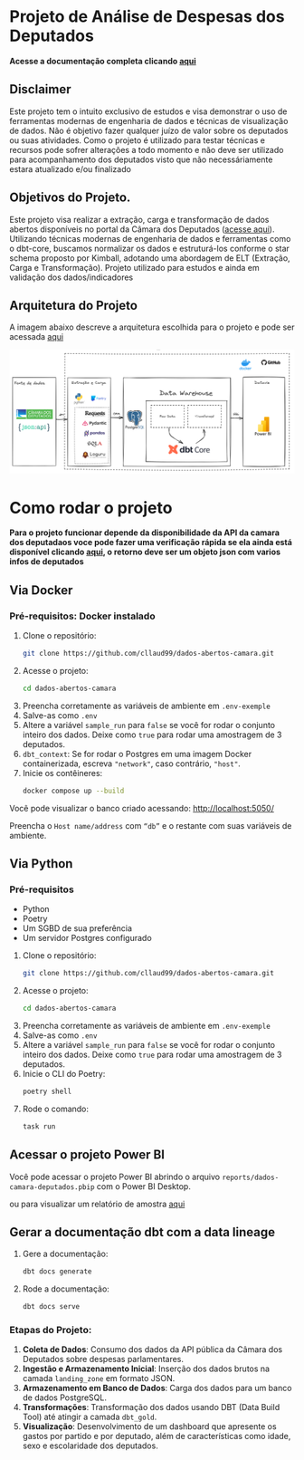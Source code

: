 # Projeto de Análise de Despesas dos Deputados

**Acesse a documentação completa clicando [aqui][link_docs]**

## Disclaimer

Este projeto tem o intuito exclusivo de estudos e visa demonstrar o uso de ferramentas modernas de engenharia de dados e técnicas de visualização de dados. Não é objetivo fazer qualquer juízo de valor sobre os deputados ou suas atividades. Como o projeto é utilizado para testar técnicas e recursos pode sofrer alterações a todo momento e não deve ser utilizado para acompanhamento dos deputados visto que não necessáriamente estara atualizado e/ou finalizado


## Objetivos do Projeto.

Este projeto visa realizar a extração, carga e transformação de dados abertos disponíveis no portal da Câmara dos Deputados ([acesse aqui][def]). Utilizando técnicas modernas de engenharia de dados e ferramentas como o dbt-core, buscamos normalizar os dados e estruturá-los conforme o star schema proposto por Kimball, adotando uma abordagem de ELT (Extração, Carga e Transformação). Projeto utilizado para estudos e ainda em validação dos dados/indicadores

## Arquitetura do Projeto

A imagem abaixo descreve a arquitetura escolhida para o projeto e pode ser acessada  [aqui][link_excalidraw]

![Arquitetura do Projeto][pics_arquitetura]

# Como rodar o projeto

**Para o projeto funcionar depende da disponibilidade da API da camara dos deputadaos voce pode fazer uma verificação rápida se ela ainda está disponível clicando [aqui][test_api], o retorno deve ser um objeto json com varios infos de deputados**

## Via Docker

### Pré-requisitos: Docker instalado

1. Clone o repositório:
    ```bash
    git clone https://github.com/cllaud99/dados-abertos-camara.git
    ```
2. Acesse o projeto:
    ```bash
    cd dados-abertos-camara
    ```
3. Preencha corretamente as variáveis de ambiente em `.env-exemple`
4. Salve-as como `.env`
5. Altere a variável `sample_run` para `false` se você for rodar o conjunto inteiro dos dados. Deixe como `true` para rodar uma amostragem de 3 deputados.
6. `dbt_context`: Se for rodar o Postgres em uma imagem Docker containerizada, escreva `"network"`, caso contrário, `"host"`.
7. Inicie os contêineres:
    ```bash
    docker compose up --build
    ```

Você pode visualizar o banco criado acessando:
[http://localhost:5050/](http://localhost:5050/)

Preencha o `Host name/address` com `“db”` e o restante com suas variáveis de ambiente.

## Via Python

### Pré-requisitos

- Python
- Poetry
- Um SGBD de sua preferência
- Um servidor Postgres configurado

1. Clone o repositório:
    ```bash
    git clone https://github.com/cllaud99/dados-abertos-camara.git
    ```
2. Acesse o projeto:
    ```bash
    cd dados-abertos-camara
    ```
3. Preencha corretamente as variáveis de ambiente em `.env-exemple`
4. Salve-as como `.env`
5. Altere a variável `sample_run` para `false` se você for rodar o conjunto inteiro dos dados. Deixe como `true` para rodar uma amostragem de 3 deputados.
6. Inicie o CLI do Poetry:
    ```bash
    poetry shell
    ```
7. Rode o comando:
    ```bash
    task run
    ```

## Acessar o projeto Power BI

Você pode acessar o projeto Power BI abrindo o arquivo `reports/dados-camara-deputados.pbip` com o Power BI Desktop.

ou para visualizar um relatório de amostra [aqui][link_powerbi]

## Gerar a documentação dbt com a data lineage

1. Gere a documentação:
    ```bash
    dbt docs generate
    ```
2. Rode a documentação:
    ```bash
    dbt docs serve
    ```

### Etapas do Projeto:

1. **Coleta de Dados**: Consumo dos dados da API pública da Câmara dos Deputados sobre despesas parlamentares.
2. **Ingestão e Armazenamento Inicial**: Inserção dos dados brutos na camada `landing_zone` em formato JSON.
3. **Armazenamento em Banco de Dados**: Carga dos dados para um banco de dados PostgreSQL.
4. **Transformações**: Transformação dos dados usando DBT (Data Build Tool) até atingir a camada `dbt_gold`.
5. **Visualização**: Desenvolvimento de um dashboard que apresente os gastos por partido e por deputado, além de características como idade, sexo e escolaridade dos deputados.







[def]: https://dadosabertos.camara.leg.br/swagger/api.html
[test_api]: https://dadosabertos.camara.leg.br/api/v2/deputados
[pics_arquitetura]: docs/pics/arquitetura/arquitetura.png
[link_excalidraw]: https://excalidraw.com/#json=NKgR1G1AzJzyYPe7QJzPV,XC42PV_brRMLC4sPSCVezQ
[link_powerbi]: https://app.powerbi.com/view?r=eyJrIjoiYTljODAxNWItNWIwOS00MjJjLWFjNjctNWM0ODVlN2I4YjczIiwidCI6IjJkODU1YTc1LWYxMzgtNDM5Yy04MzUyLTY2MWU3NzRkZjI2YiJ9&pageName=8570c08e16ae2c8c9962
[link_docs]: https://cllaud99.github.io/dados-abertos-camara/